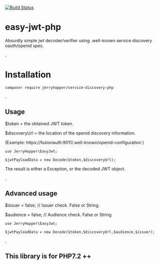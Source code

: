 [![Build Status](https://travis-ci.com/jerryhopper/easy-jwt-php.svg?branch=master)](https://travis-ci.com/jerryhopper/easy-jwt-php?branch=master)

# easy-jwt-php
Absurdly simple jwt decoder/verifier using .well-known service discovery oauth/openid spec.

.

# Installation
````
composer require jerryhopper/service-discovery-php
````

.

## Usage
$token = the obtained JWT token.

$discoveryUrl = the location of the openid discovery information. 

(Example: https://fusionauth:9011/.well-known/openid-configuration )





````
use JerryHopper\EasyJwt;

$jwtPayloadData = new Decode($token,$discoveryUrl);
````
The result is either a Exception, or the decoded JWT object.


.


## Advanced usage

$issuer = false; // Issuer check. False or String.

$audience = false; // Audience check.  False or String.


````
use JerryHopper\EasyJwt;

$jwtPayloadData = new Decode($token,$discoveryUrl,$audience,$issuer);
````

.




 
## This library is for  PHP7.2 ++
